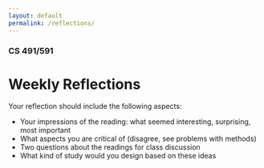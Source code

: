 ```yaml
---
layout: default
permalink: /reflections/
---
```


### CS 491/591
# **Weekly Reflections**
Your reflection should include the following aspects:

* Your impressions of the reading: what seemed interesting, surprising, most important
* What aspects you are critical of (disagree, see problems with methods) 
* Two questions about the readings for class discussion 
* What kind of study would you design based on these ideas